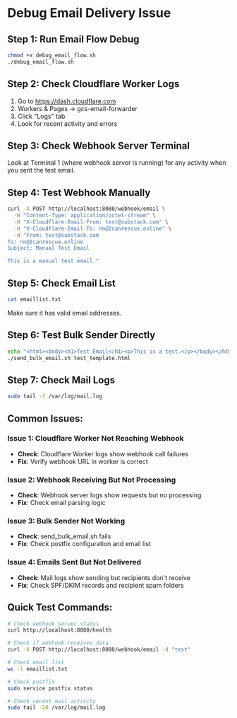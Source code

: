 # Debug Email Delivery Issue

## Step 1: Run Email Flow Debug
```bash
chmod +x debug_email_flow.sh
./debug_email_flow.sh
```

## Step 2: Check Cloudflare Worker Logs
1. Go to https://dash.cloudflare.com
2. Workers & Pages → gcs-email-forwarder
3. Click "Logs" tab
4. Look for recent activity and errors

## Step 3: Check Webhook Server Terminal
Look at Terminal 1 (where webhook server is running) for any activity when you sent the test email.

## Step 4: Test Webhook Manually
```bash
curl -X POST http://localhost:8080/webhook/email \
  -H "Content-Type: application/octet-stream" \
  -H "X-Cloudflare-Email-From: test@substack.com" \
  -H "X-Cloudflare-Email-To: nn@2canrescue.online" \
  -d "From: test@substack.com
To: nn@2canrescue.online
Subject: Manual Test Email

This is a manual test email."
```

## Step 5: Check Email List
```bash
cat emaillist.txt
```
Make sure it has valid email addresses.

## Step 6: Test Bulk Sender Directly
```bash
echo "<html><body><h1>Test Email</h1><p>This is a test.</p></body></html>" > test_template.html
./send_bulk_email.sh test_template.html
```

## Step 7: Check Mail Logs
```bash
sudo tail -f /var/log/mail.log
```

## Common Issues:

### Issue 1: Cloudflare Worker Not Reaching Webhook
- **Check**: Cloudflare Worker logs show webhook call failures
- **Fix**: Verify webhook URL in worker is correct

### Issue 2: Webhook Receiving But Not Processing
- **Check**: Webhook server logs show requests but no processing
- **Fix**: Check email parsing logic

### Issue 3: Bulk Sender Not Working
- **Check**: send_bulk_email.sh fails
- **Fix**: Check postfix configuration and email list

### Issue 4: Emails Sent But Not Delivered
- **Check**: Mail logs show sending but recipients don't receive
- **Fix**: Check SPF/DKIM records and recipient spam folders

## Quick Test Commands:
```bash
# Check webhook server status
curl http://localhost:8080/health

# Check if webhook receives data
curl -X POST http://localhost:8080/webhook/email -d "test"

# Check email list
wc -l emaillist.txt

# Check postfix
sudo service postfix status

# Check recent mail activity
sudo tail -20 /var/log/mail.log